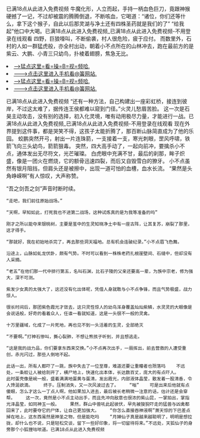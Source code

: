 已满18点从此进入免费视频    牛魔化形，人立而起，手持一柄血色巨刀，竟跟神猴硬撼了一记，不过却被震的腾腾倒退，不断咳血，它喝道：“诸位，你们还等什么，拿下这个猴子，自此以后那灵湖与净土还有四株圣药就是我们的了”    “给我起”他口中大喝。已满18点从此进入免费视频_已满18点从此进入免费视频-不用登录在线观看    四野，巨狼嚎叫，不断偷袭，村人很危险，疲于应付。    而数里外，石村的人如一群猛虎般，亦全村出动，朝着小不点所在的山林冲去，跑在最前方的是紫云、大鹏、小青三只幼鸟，扑棱着翅膀，焦急无比。

<li><a href="http://bhjwus982.cc103.xyz/#md_1026">-->猛点这里=看=操=B=视=频哈.</a></li>
<li><a href="http://bhjwus982.cc103.xyz/#md_1026">--->点击这里进入手机看@簧网站.</a></li>





<li><a href="http://bhjwus982.cc103.xyz/#md_1026">-->猛点这里=看=操=B=视=频哈.</a></li>
<li><a href="http://bhjwus982.cc103.xyz/#md_1026">--->点击这里进入手机看@簧网站.</a></li>



已满18点从此进入免费视频    “还有一种方法，自己构建出一座彩虹桥，接连到彼岸，不过这太难了，据传连王侯都难以窥到门径。”火灵儿愁眉苦脸。    这一次是石昊主动攻击，没有别的选择，初入化灵境，唯有动用极尽力量，才能进行一战。已满18点从此进入免费视频_已满18点从此进入免费视频-不用登录在线观看    现在外界提到这件事，都是哭笑不得，这孩子太能折腾了，那百断山脉简直成为了他的乐园。
    蛟鹏突然开弓，射出一片连珠箭，一支接着一支，寒光刺眼，罡风呼啸，铁箭飞向三头幼鸟，箭箭狠毒。    突然，四大高手动了，一起向前冲，要擒杀小不点，通体发出无尽符文，光芒璀璨。    白虎眼中充满不甘，最后的刹那，眸子炽盛，像是一团火在燃烧，它的额骨迅速四裂，而后又自毁雪白的獠牙。    小不点虽然有银月阻挡，但肩头还是被擦中，出现一道可怕的血槽，血水长流。    “果然是头角峥嵘啊”有人惊叹，大声称赞。

“吾之剑吾之剑”声音时断时续。

    “走吧，我们前往原始战场。”

    “天啊，早知如此，打死我也不进第二战场，这种试炼真的是为我等准备的吗”

    刚才之所以能夺来银桃树，主要是茧中的生灵知晓净土中有一座古阵，让其复苏，崩裂了那里，这才得手。

    “那就好，我在初始地杀完了，再去那些洞天福地。总有机会连破纪录。”小不点眉飞色舞。

    沿途上，山脉如虬龙伏卧，颇有气势。不时可以看到一株株老药扎根崖壁间、石缝中，但却没有人采摘。

    “老五”在他们那一代中排行第五，名叫石渊，比石子陵的父亲还要高一辈，为族中宗老，修为强大，深不可测。

    紫发少女真的太强大了，这还没有化出体呢，凭借人身就敢与小不点争锋，而且气势极盛，战力惊人。

    很长时间后，那团紫色霞光才敛去，这只灵性惊人的幼鸟浑身覆盖灿灿紫鳞，水灵灵的大眼像是会说话般，好奇的看着众人，任谁一看就知道，这是一头很不一般的灵禽。

    十万里疆域，化成了一片死地，再也见不到一头活着的生灵，全部绝灭

    “不要啊。”打神石惨叫，撕心裂肺，不想让熊孩子听到，并且想逃走。

    “这是我的战力品，你们要拿东西来交换。”小不点再次出手，一扇挥出，前去营救的人遭受重创，赤光闪过，那些人倒地不起。

    此话一出，所有人都吓了一跳，族中失去了一位至尊，难道还要让重瞳者也殒落吗    不远处，一条蛟让人被给剖开了，横尸地上，快速化出本体，长达数百丈，庞大的有点吓人。    此时蛋壳像是碗一般，盛着满满地蛋黄与蛋清，发出霞光，内部液体晶莹，散发着一股清香，令人馋涎欲滴。    终于。压制消失，又一次风波过去了。    “嗡”    可是出来后他就有点傻眼，怎么才这么一丁点人啊，他如果加入进去，最后被长老稍微一注意的话，估计还是会穿帮。    这一次，竟然是小不点主动出手，而且先冲向敌意也很浓的紫山昆，一掌拍出，掌指光泽晶莹，如同神玉一般。    果然，群山中兽吼此起彼伏，早先被狻猊吓走的猛兽与凶禽都回来了，此时要夺它的尸体，让自己更加强大。    “你怎么直接吞神液啊”萧天惊的下巴差点掉在地上，这东西虽然是神圣之物，但是能吃吗    “月婵仙子真是越来越聪明了，明明是想拉拢，却什么也不说，只是轻松交谈，留下一些好印象，将一切留待将来。”不远处，天狐仙子的身旁那个小狐狸咕哝道。已满18点从此进入免费视频
